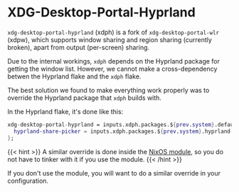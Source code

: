 # XDG-Desktop-Portal-Hyprland

`xdg-desktop-portal-hyprland` (xdph) is a fork of `xdg-desktop-portal-wlr` (xdpw), which supports window sharing and region sharing (currently broken), apart from output (per-screen) sharing.

Due to the internal workings, `xdph` depends on the Hyprland package for getting the window list. However, we cannot make a cross-dependency betwen the Hyprland flake and the `xdph` flake.

The best solution we found to make everything work properly was to override the Hyprland package that `xdph` builds with.

In the Hyprland flake, it's done like this:

```nix
xdg-desktop-portal-hyprland = inputs.xdph.packages.${prev.system}.default.override {
  hyprland-share-picker = inputs.xdph.packages.${prev.system}.hyprland-share-picker.override {inherit hyprland;};
};
```

\{{< hint >\}} A similar override is done inside the [NixOS module](../pages/Hyprland-on-NixOS/), so you do not have to tinker with it if you use the module. \{{< /hint >\}}

If you don't use the module, you will want to do a similar override in your configuration.
